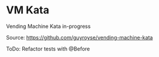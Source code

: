 # VM Kata
Vending Machine Kata in-progress

Source: https://github.com/guyroyse/vending-machine-kata

ToDo: Refactor tests with @Before
